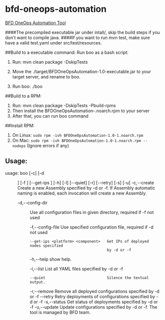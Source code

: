 # bfd-oneops-automation
[BFD OneOps Automation Tool](https://confluence.walmart.com/pages/viewpage.action?pageId=163659806)

####The precompiled executable jar under intall/, skip the build steps if you don't want to compile java.
####If you want to run mvn test, make sure have a valid test.yaml under src/test/resources.

##Build to a executable command:
Run boo as a bash script:

1. Run: mvn clean package -DskipTests

2. Move the ./target/BFDOneOpsAutomation-1.0-executable.jar to your target server, and rename to boo.

3. Run boo: ./boo

##Build to a RPM:

1. Run: mvn clean package -DskipTests -Pbuild-rpms
2. Then install the BFDOneOpsAutomation-<version>.noarch.rpm to your server
3. After that, you can run boo command

##Install RPM:

1. On Linux: ```sudo rpm -ivh BFDOneOpsAutomation-1.0-1.noarch.rpm```
2. On Mac: ```sudo rpm -ivh BFDOneOpsAutomation-1.0-1.noarch.rpm --nodeps``` (Ignore errors if any)


## Usage:
usage: boo [-c] [-d <DIR>] [-f <FILE>] [--get-ips <platform> <component>]
       [-h] [-l] [--quiet] [-r] [--retry] [-s] [-u]
 -c,--create                           Create a new Assembly specified by
                                       -d or -f. If Assembly automatic
                                       naming is enabled, each invocation
                                       will create a new Assembly.
                                       
 -d,--config-dir <DIR>                 Use all configuration files in
                                       given directory, required if -f not
                                       used
                                       
 -f,--config-file <FILE>               Use specified configuration file,
                                       required if -d not used
                                       
    --get-ips <platform> <component>   Get IPs of deployed nodes specified
                                       by -d or -f
                                       
 -h,--help                             show help.
 
 -l,--list                             List all YAML files specified by -d
                                       or -f
                                       
    --quiet                            Silence the textual output.
    
 -r,--remove                           Remove all deployed configurations
                                       specified by -d or -f
    --retry                            Retry deployments of configurations
                                       specified by -d or -f
 -s,--status                           Get status of deployments specified
                                       by -d or -f
 -u,--update                           Update configurations specified by
                                       -d or -f.
The tool is managed by BFD team.
